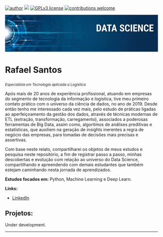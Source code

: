 [![author](https://img.shields.io/badge/author-rss--design-red)](https://https://www.linkedin.com/in/rssdesign) 
[![](https://img.shields.io/badge/python-3.7+-blue.svg)](https://www.python.org/downloads/release/python-365/) 
[![GPLv3 license](https://img.shields.io/badge/License-GPLv3-blue.svg)](http://perso.crans.org/besson/LICENSE.html) 
[![contributions welcome](https://img.shields.io/badge/contributions-welcome-brightgreen.svg?style=flat)](https://github.com/rss-design/data_science/issues)

<p align="center">
  <img src="banner.png" >
</p>

# Rafael Santos
<sub>*Especialista em Tecnologia aplicada a Logística*</sub>

Após mais de 20 anos de experiência profissional, atuando em empresas do segmento de tecnologia da informação e logística, tive meu primeiro contato prático com o universo da ciência de dados, no ano de 2019. Desde então tenho me interessado cada vez mais, pelo estudo de práticas ligadas ao aperfeiçoamento da gestão dos dados, através de técnicas modernas de ETL (extração, transformação, carregamento), associados a poderosas ferramentas de Big Data, assim como, algoritmos de análises preditivas e estatísticas, que auxiliem na geração de insights inerentes a regra de negócio das empresas, para tomadas de decisões mais precisas e assertivas.

Com base neste relato, compartilharei os objetos de meus estudos e pesquisa neste repositório, a fim de registrar passo a passo, minhas descobertas e evolução com relação ao universo do Data Science, compartilhando e apreendendo com demais estudantes que também estejam caminhando nesta jornada de aprendizados.


**Estudos focados em:** Python, Machine Learning e Deep Learn.

**Links:**
* [LinkedIn](https://https://www.linkedin.com/in/rssdesign)



## Projetos:
Under development.



---




